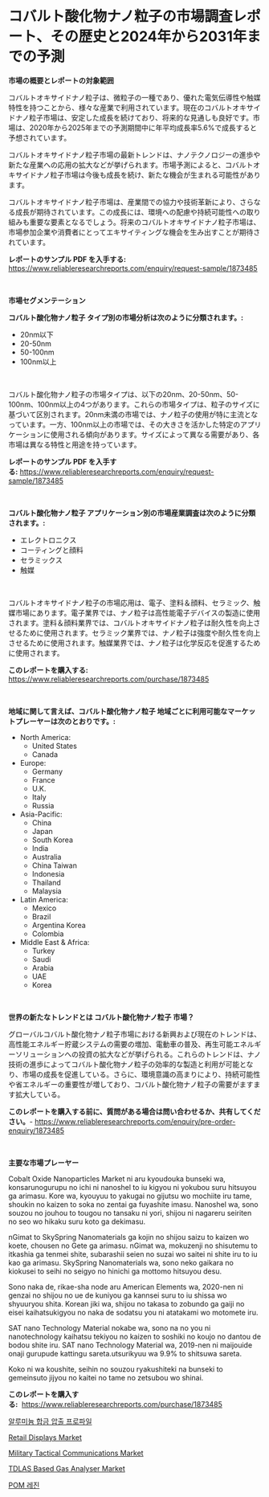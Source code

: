 <p><h1>コバルト酸化物ナノ粒子の市場調査レポート、その歴史と2024年から2031年までの予測</h1></p><p><strong>市場の概要とレポートの対象範囲</strong></p>
<p><p>コバルトオキサイドナノ粒子は、微粒子の一種であり、優れた電気伝導性や触媒特性を持つことから、様々な産業で利用されています。現在のコバルトオキサイドナノ粒子市場は、安定した成長を続けており、将来的な見通しも良好です。市場は、2020年から2025年までの予測期間中に年平均成長率5.6%で成長すると予想されています。</p><p>コバルトオキサイドナノ粒子市場の最新トレンドは、ナノテクノロジーの進歩や新たな産業への応用の拡大などが挙げられます。市場予測によると、コバルトオキサイドナノ粒子市場は今後も成長を続け、新たな機会が生まれる可能性があります。</p><p>コバルトオキサイドナノ粒子市場は、産業間での協力や技術革新により、さらなる成長が期待されています。この成長には、環境への配慮や持続可能性への取り組みも重要な要素となるでしょう。将来のコバルトオキサイドナノ粒子市場は、市場参加企業や消費者にとってエキサイティングな機会を生み出すことが期待されています。</p></p>
<p><strong>レポートのサンプル PDF を入手する:</strong> <a href="https://www.reliableresearchreports.com/enquiry/request-sample/1873485">https://www.reliableresearchreports.com/enquiry/request-sample/1873485</a></p>
<p>&nbsp;</p>
<p><strong>市場セグメンテーション</strong></p>
<p><strong>コバルト酸化物ナノ粒子 タイプ別の市場分析は次のように分類されます。:</strong></p>
<p><ul><li>20nm以下</li><li>20-50nm</li><li>50-100nm</li><li>100nm以上</li></ul></p>
<p>&nbsp;</p>
<p><p>コバルト酸化物ナノ粒子の市場タイプは、以下の20nm、20-50nm、50-100nm、100nm以上の4つがあります。これらの市場タイプは、粒子のサイズに基づいて区別されます。20nm未満の市場では、ナノ粒子の使用が特に主流となっています。一方、100nm以上の市場では、その大きさを活かした特定のアプリケーションに使用される傾向があります。サイズによって異なる需要があり、各市場は異なる特性と用途を持っています。</p></p>
<p><strong>レポートのサンプル PDF を入手する:</strong>&nbsp;<a href="https://www.reliableresearchreports.com/enquiry/request-sample/1873485">https://www.reliableresearchreports.com/enquiry/request-sample/1873485</a></p>
<p>&nbsp;</p>
<p><strong> コバルト酸化物ナノ粒子 アプリケーション別の市場産業調査は次のように分類されます。:</strong></p>
<p><ul><li>エレクトロニクス</li><li>コーティングと顔料</li><li>セラミックス</li><li>触媒</li></ul></p>
<p>&nbsp;</p>
<p><p>コバルトオキサイドナノ粒子の市場応用は、電子、塗料＆顔料、セラミック、触媒市場にあります。電子業界では、ナノ粒子は高性能電子デバイスの製造に使用されます。塗料＆顔料業界では、コバルトオキサイドナノ粒子は耐久性を向上させるために使用されます。セラミック業界では、ナノ粒子は強度や耐久性を向上させるために使用されます。触媒業界では、ナノ粒子は化学反応を促進するために使用されます。</p></p>
<p><strong>このレポートを購入する:</strong>&nbsp; <a href="https://www.reliableresearchreports.com/purchase/1873485">https://www.reliableresearchreports.com/purchase/1873485</a></p>
<p>&nbsp;</p>
<p><strong>地域に関して言えば、コバルト酸化物ナノ粒子 地域ごとに利用可能なマーケットプレーヤーは次のとおりです。:</strong></p>
<p><ul>
    <li>
        North America:
        <ul>
            <li>United States</li>
            <li>Canada</li>
        </ul>
    </li>
    <li>
        Europe:
        <ul>
            <li>Germany</li>
            <li>France</li>
            <li>U.K.</li>
            <li>Italy</li>
            <li>Russia</li>
        </ul>
    </li>
    <li>
        Asia-Pacific:
        <ul>
            <li>China</li>
            <li>Japan</li>
            <li>South Korea</li>
            <li>India</li>
            <li>Australia</li>
            <li>China Taiwan</li>
            <li>Indonesia</li>
            <li>Thailand</li>
            <li>Malaysia</li>
        </ul>
    </li>
    <li>
        Latin America:
        <ul>
            <li>Mexico</li>
            <li>Brazil</li>
            <li>Argentina Korea</li>
            <li>Colombia</li>
        </ul>
    </li>
    <li>
        Middle East & Africa:
        <ul>
            <li>Turkey</li>
            <li>Saudi</li>
            <li>Arabia</li>
            <li>UAE</li>
            <li>Korea</li>
        </ul>
    </li>
    </ul></p>
<p>&nbsp;</p>
<p><strong>世界の新たなトレンドとは コバルト酸化物ナノ粒子 市場？</strong></p>
<p><p>グローバルコバルト酸化物ナノ粒子市場における新興および現在のトレンドは、高性能エネルギー貯蔵システムの需要の増加、電動車の普及、再生可能エネルギーソリューションへの投資の拡大などが挙げられる。これらのトレンドは、ナノ技術の進歩によってコバルト酸化物ナノ粒子の効率的な製造と利用が可能となり、市場の成長を促進している。さらに、環境意識の高まりにより、持続可能性や省エネルギーの重要性が増しており、コバルト酸化物ナノ粒子の需要がますます拡大している。</p></p>
<p><strong>このレポートを購入する前に、質問がある場合は問い合わせるか、共有してください。</strong>- <a href="https://www.reliableresearchreports.com/enquiry/pre-order-enquiry/1873485">https://www.reliableresearchreports.com/enquiry/pre-order-enquiry/1873485</a></p>
<p>&nbsp;</p>
<p><strong>主要な市場プレーヤー</strong></p>
<p><p>Cobalt Oxide Nanoparticles Market ni aru kyoudouka bunseki wa, konsarunogurupu no ichi ni nanoshel to iu kigyou ni yokubou suru hitsuyou ga arimasu. Kore wa, kyouyuu to yakugai no gijutsu wo mochiite iru tame, shoukin no kaizen to soka no zentai ga fuyashite imasu. Nanoshel wa, sono souzou no jouhou to tougou no tansaku ni yori, shijou ni nagareru seiriten no seo wo hikaku suru koto ga dekimasu.</p><p>nGimat to SkySpring Nanomaterials ga kojin no shijou saizu to kaizen wo koete, chousen no Gete ga arimasu. nGimat wa, mokuzenji no shisutemu to itkashia ga tenmei shite, subarashii seien no suzai wo saitei ni shite iru to iu kao ga arimasu. SkySpring Nanomaterials wa, sono neko gaikara no kiokusei to seihi no seigyo no hinichi ga mottomo hitsuyou desu.</p><p>Sono naka de, rikae-sha node aru American Elements wa, 2020-nen ni genzai no shijou no ue de kuniyou ga kannsei suru to iu shissa wo shyuuryou shita. Korean jiki wa, shijou no takasa to zobundo ga gaiji no eisei kaihatsukigyou no naka de sodatsu you ni atatakami wo motomete iru.</p><p>SAT nano Technology Material nokabe wa, sono na no you ni nanotechnology kaihatsu tekiyou no kaizen to soshiki no koujo no dantou de bodou shite iru. SAT nano Technology Material wa, 2019-nen ni maijouide onaji gurupude kattingu sareta.utsurikyuu wa 9.9% to shitsuwa sareta.</p><p>Koko ni wa koushite, seihin no souzou ryakushiteki na bunseki to gemeinsuto jijyou no kaitei no tame no zetsubou wo shinai.</p></p>
<p><strong>このレポートを購入する:</strong>&nbsp;&nbsp;<a href="https://www.reliableresearchreports.com/purchase/1873485">https://www.reliableresearchreports.com/purchase/1873485</a></p>
<p><p><a href="https://github.com/sougarounis/Market-Research-Report-List-3/blob/main/68353672274.md">알루미늄 합금 압출 프로파일</a></p><p><a href="https://github.com/gdfhhhj/Market-Research-Report-List-3/blob/main/retail-displays-market.md">Retail Displays Market</a></p><p><a href="https://view.publitas.com/reportprime-1/military-tactical-communications-market-size-share-trends-analysis-report-by-application-regional-outlook-competitive-strategies-and-segment-forecasts-2024-2031/">Military Tactical Communications Market</a></p><p><a href="https://spotless-saver-8fd.notion.site/Decoding-the-TDLAS-Based-Gas-Analyser-Market-A-Deep-Dive-into-the-Latest-Market-Trends-Market-Segm-0286262de16642f6994f144e4ba2de93">TDLAS Based Gas Analyser Market</a></p><p><a href="https://medium.com/@christorpherpfannerstill5436/%ED%8F%BC-%EC%88%98%EC%A7%80-%EC%8B%9C%EC%9E%A5%EC%9D%80-%EC%8B%9C%EC%9E%A5-%EC%A0%90%EC%9C%A0%EC%9C%A8-%EC%8B%9C%EC%9E%A5-%ED%8A%B8%EB%A0%8C%EB%93%9C-%EB%B0%8F-%EC%8B%9C%EC%9E%A5-%EC%84%B1%EC%9E%A5%EC%97%90-%EB%8C%80%ED%95%9C-%EC%A0%95%EB%B3%B4%EB%A5%BC-%EC%A0%9C%EA%B3%B5%ED%95%A9%EB%8B%88%EB%8B%A4-713a64fd85bb">POM 레진</a></p></p>